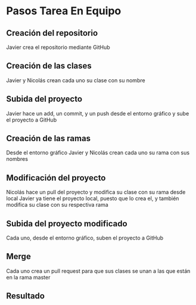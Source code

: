 # Pasos Tarea En Equipo

## Creación del repositorio

Javier crea el repositorio mediante GitHub

## Creación de las clases

Javier y Nicolás crean cada uno su clase con su nombre

## Subida del proyecto

Javier hace un add, un commit, y un push desde el entorno gráfico y sube el proyecto a GitHub

## Creación de las ramas

Desde el entorno gráfico Javier y Nicolás crean cada uno su rama con sus nombres

## Modificación del proyecto

Nicolás hace un pull del proyecto y modifica su clase con su rama desde local
Javier ya tiene el proyecto local, puesto que lo crea el, y también modifica su clase con su respectiva rama

## Subida del proyecto modificado

Cada uno, desde el entorno gráfico, suben el proyecto a GitHub

## Merge

Cada uno crea un pull request para que sus clases se unan a las que están en la rama master

## Resultado
